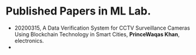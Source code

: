 # Published Papers in ML Lab.

* 20200315, A Data Verification System for CCTV Surveillance Cameras Using Blockchain Technology in Smart Cities, **PrinceWaqas Khan**, electronics.
* 
